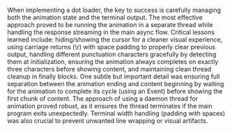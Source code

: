 When implementing a dot loader, the key to success is carefully managing both the animation state and the terminal output. The most effective approach proved to be running the animation in a separate thread while handling the response streaming in the main async flow. Critical lessons learned include: hiding/showing the cursor for a cleaner visual experience, using carriage returns (\r) with space padding to properly clear previous output, handling different punctuation characters gracefully by detecting them at initialization, ensuring the animation always completes on exactly three characters before showing content, and maintaining clean thread cleanup in finally blocks. One subtle but important detail was ensuring full separation between the animation ending and content beginning by waiting for the animation to complete its cycle (using an Event) before showing the first chunk of content. The approach of using a daemon thread for animation proved robust, as it ensures the thread terminates if the main program exits unexpectedly. Terminal width handling (padding with spaces) was also crucial to prevent unwanted line wrapping or visual artifacts.